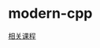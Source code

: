 # modern-cpp  

[相关课程](https://www.bilibili.com/video/BV1QL4y1s7mC?p=49&vd_source=4b75b13c678ed297c8d0ed42e806f46b)
